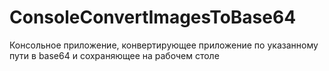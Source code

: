 # ConsoleConvertImagesToBase64
Консольное приложение, конвертирующее приложение по указанному пути в base64 и сохраняющее на рабочем столе
